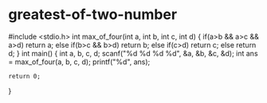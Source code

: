 # greatest-of-two-number
#include <stdio.h>
int max_of_four(int a, int b, int c, int d) {
    if(a>b && a>c && a>d) return a;
    else if(b>c && b>d) return b;
    else if(c>d) return c;
    else return d;
}
int main() {
    int a, b, c, d;
    scanf("%d %d %d %d", &a, &b, &c, &d);
    int ans = max_of_four(a, b, c, d);
    printf("%d", ans);
    
    return 0;
}
